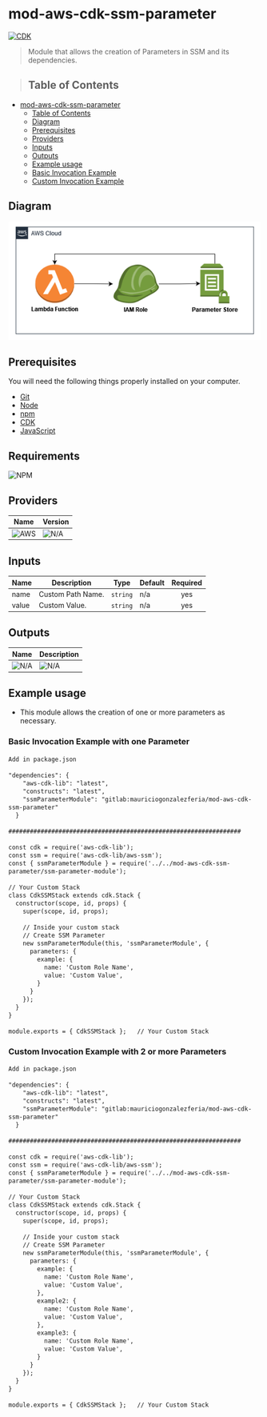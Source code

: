 # mod-aws-cdk-ssm-parameter

[![CDK](https://img.shields.io/badge/CDK-2.138.0-yellow)](https://docs.aws.amazon.com/cdk/v2/guide/getting_started.html)

> Module that allows the creation of Parameters in SSM and its dependencies.

>
> ## Table of Contents

- [mod-aws-cdk-ssm-parameter](#mod-aws-cdk-ssm-parameter)
  - [Table of Contents](#Table-of-Contents)
  - [Diagram](#Diagram)
  - [Prerequisites](#Prerequisites)
  - [Providers](#Providers)
  - [Inputs](#Inputs)
  - [Outputs](#Outputs)
  - [Example usage](#Example-usage)
  - [Basic Invocation Example](#Basic%20Invocation%20Example%20with%20one%20Parameter)
  - [Custom Invocation Example](#Custom%20Invocation%20Example%20with%202%20or%20more%20Parameters)

## Diagram

![](./images/ssm%20parameters.png)

## Prerequisites

You will need the following things properly installed on your computer.

- [Git](http://git-scm.com/)
- [Node](https://nodejs.org/en/download)
- [npm](https://docs.npmjs.com/downloading-and-installing-node-js-and-npm)
- [CDK](https://docs.aws.amazon.com/cdk/v2/guide/getting_started.html#getting_started_install)
- [JavaScript](https://developer.mozilla.org/es/docs/Web/JavaScript)

## Requirements

![NPM](https://img.shields.io/badge/NPM%20INSTALL-grey?style=for-the-badge&logo=NPM)



## Providers

| Name | Version |
| ---- | ------- |
| ![AWS](https://img.shields.io/badge/AWS-gree)  | ![N/A](https://img.shields.io/badge/N/A-grey)     |

## Inputs

| Name                  | Description                                                                                                                        | Type     | Default | Required |
| --------------------- | ---------------------------------------------------------------------------------------------------------------------------------- | -------- | ------- | :------: |
| name                 | Custom Path Name.                                                                                                            | `string`    | n/a     |   yes    |
| value    | Custom Value.                                                                    | `string` | n/a   |    yes    |



## Outputs

| Name  | Description                                 |
| ----- | ------------------------------------------- |
| ![N/A](https://img.shields.io/badge/N/A-grey) | ![N/A](https://img.shields.io/badge/N/A-grey) |

## Example usage

- This module allows the creation of one or more parameters as necessary.


### Basic Invocation Example with one Parameter

```CDK
Add in package.json

"dependencies": {
    "aws-cdk-lib": "latest",
    "constructs": "latest",
    "ssmParameterModule": "gitlab:mauriciogonzalezferia/mod-aws-cdk-ssm-parameter"
  }

#################################################################

const cdk = require('aws-cdk-lib');
const ssm = require('aws-cdk-lib/aws-ssm');
const { ssmParameterModule } = require('../../mod-aws-cdk-ssm-parameter/ssm-parameter-module');

// Your Custom Stack
class CdkSSMStack extends cdk.Stack {
  constructor(scope, id, props) {
    super(scope, id, props);

    // Inside your custom stack
    // Create SSM Parameter
    new ssmParameterModule(this, 'ssmParameterModule', {
      parameters: {
        example: {
          name: 'Custom Role Name',
          value: 'Custom Value',
        }
      }
    });
  }
}

module.exports = { CdkSSMStack };   // Your Custom Stack

```

### Custom Invocation Example with 2 or more Parameters

```CDK
Add in package.json

"dependencies": {
    "aws-cdk-lib": "latest",
    "constructs": "latest",
    "ssmParameterModule": "gitlab:mauriciogonzalezferia/mod-aws-cdk-ssm-parameter"
  }

#################################################################

const cdk = require('aws-cdk-lib');
const ssm = require('aws-cdk-lib/aws-ssm');
const { ssmParameterModule } = require('../../mod-aws-cdk-ssm-parameter/ssm-parameter-module');

// Your Custom Stack
class CdkSSMStack extends cdk.Stack {
  constructor(scope, id, props) {
    super(scope, id, props);

    // Inside your custom stack
    // Create SSM Parameter
    new ssmParameterModule(this, 'ssmParameterModule', {
      parameters: {
        example: {
          name: 'Custom Role Name',
          value: 'Custom Value',
        },
        example2: {
          name: 'Custom Role Name',
          value: 'Custom Value',
        },
        example3: {
          name: 'Custom Role Name',
          value: 'Custom Value',
        }
      }
    });
  }
}

module.exports = { CdkSSMStack };   // Your Custom Stack

```

